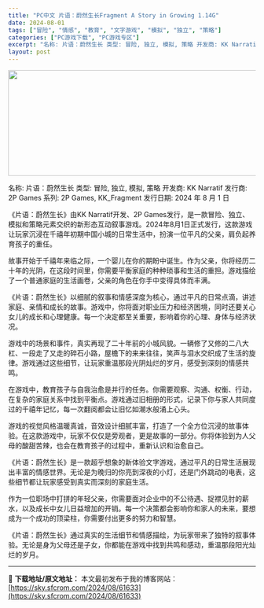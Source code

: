 ```yaml
---
title: "PC中文 片语：蔚然生长Fragment A Story in Growing 1.14G"
date: 2024-08-01
tags: ["冒险", "情感", "教育", "文字游戏", "模拟", "独立", "策略"]
categories: ["PC游戏下载", "PC游戏专区"]
excerpt: "名称: 片语：蔚然生长 类型: 冒险, 独立, 模拟, 策略 开发商: KK Narratif 发行商: 2P Games 系列: 2P Games, KK_Fragment 发行日期: 2024 年 8 月 1 日 《片语：蔚然生长》由KK Narratif开发、2P Games发行，是一款冒险、&hellip;"
layout: post
---
```


<img class="aligncenter size-full wp-image-61634" src="https://sky.sfcrom.com/wp-content/uploads/2024/08/2024080114305526.webp" alt="" width="660" height="215" />

名称: 片语：蔚然生长
类型: 冒险, 独立, 模拟, 策略
开发商: KK Narratif
发行商: 2P Games
系列: 2P Games, KK_Fragment
发行日期: 2024 年 8 月 1 日

《片语：蔚然生长》由KK Narratif开发、2P Games发行，是一款冒险、独立、模拟和策略元素交织的新形态互动叙事游戏。2024年8月1日正式发行，这款游戏让玩家沉浸在千禧年初期中国小城的日常生活中，扮演一位平凡的父亲，肩负起养育孩子的重任。

故事开始于千禧年来临之际，一个婴儿在你的期盼中诞生。作为父亲，你将经历二十年的光阴，在这段时间里，你需要平衡家庭的种种琐事和生活的重担。游戏描绘了一个普通家庭的生活画卷，父亲的角色在你手中变得具体而丰满。

《片语：蔚然生长》以细腻的叙事和情感深度为核心，通过平凡的日常点滴，讲述家庭、亲情和成长的故事。游戏中，你将面对职业压力和经济困境，同时还要关心女儿的成长和心理健康。每一个决定都至关重要，影响着你的心理、身体与经济状况。

游戏中的场景和事件，真实再现了二十年前的小城风貌。一辆修了又修的二八大杠、一段走了又走的碎石小路，屋檐下的来来往往，笑声与泪水交织成了生活的旋律。游戏通过这些细节，让玩家重温那段光阴灿烂的岁月，感受到深刻的情感共鸣。

在游戏中，教育孩子与自我治愈是并行的任务。你需要观察、沟通、权衡、行动，在复杂的家庭关系中找到平衡点。游戏通过旧相册的形式，记录下你与家人共同度过的千禧年记忆，每一次翻阅都会让旧忆如潮水般涌上心头。

游戏的视觉风格温暖真诚，音效设计细腻丰富，打造了一个全方位沉浸的故事体验。在这款游戏中，玩家不仅仅是旁观者，更是故事的一部分。你将体验到为人父母的酸甜苦辣，也会在教育孩子的过程中，重新认识和治愈自己。

《片语：蔚然生长》是一款超乎想象的新体验文字游戏，通过平凡的日常生活展现出丰富的情感世界。无论是为晚归的你亮到深夜的小灯，还是门外跳动的电表，这些细节都让玩家感受到真实而深刻的家庭生活。

作为一位职场中打拼的年轻父亲，你需要面对企业中的不公待遇、捉襟见肘的薪水，以及成长中女儿日益增加的开销。每一个决策都会影响你和家人的未来，要想成为一个成功的顶梁柱，你需要付出更多的努力和智慧。

《片语：蔚然生长》通过真实的生活细节和情感描绘，为玩家带来了独特的叙事体验。无论是身为父母还是子女，你都能在游戏中找到共鸣和感动，重温那段阳光灿烂的岁月。

---
📖 **下载地址/原文地址：** 本文最初发布于我的博客网站：[https://sky.sfcrom.com/2024/08/61633](https://sky.sfcrom.com/2024/08/61633)
